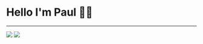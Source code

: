 # Hello I'm Paul 🤖🤖
---
<p>
<img src= https://img.shields.io/badge/Battle.net-000?style=for-the-badge&logo=battle.net&logoColor=148EFF>
<a href="https://www.twitch.tv/zaphiront"><img src="https://img.shields.io/badge/Twitch-9146FF?style=for-the-badge&logo=twitch&logoColor=white">
</p>

<!--
**Zaphiront/Zaphiront** is a ✨ _special_ ✨ repository because its `README.md` (this file) appears on your GitHub profile.

Here are some ideas to get you started:

- 🔭 I’m currently working on ...
- 🌱 I’m currently learning ...
- 👯 I’m looking to collaborate on ...
- 🤔 I’m looking for help with ...
- 💬 Ask me about ...
- 📫 How to reach me: ...
- 😄 Pronouns: ...
- ⚡ Fun fact: ...
-->
